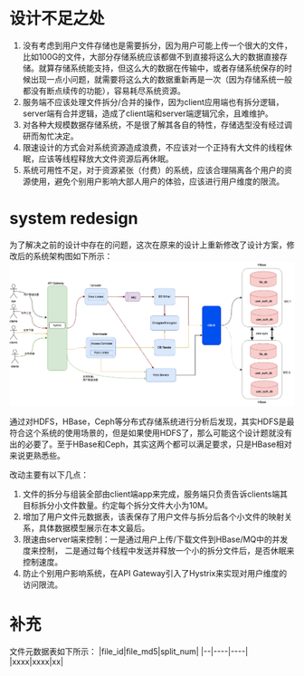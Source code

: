 # 设计不足之处
1. 没有考虑到用户文件存储也是需要拆分，因为用户可能上传一个很大的文件，比如100G的文件，大部分存储系统应该都做不到直接将这么大的数据直接存储。就算存储系统能支持，但这么大的数据在传输中，或者存储系统保存的时候出现一点小问题，就需要将这么大的数据重新再是一次（因为存储系统一般都没有断点续传的功能），容易耗尽系统资源。
2. 服务端不应该处理文件拆分/合并的操作，因为client应用端也有拆分逻辑，server端有合并逻辑，造成了client端和server端逻辑冗余，且难维护。
3. 对各种大规模数据存储系统，不是很了解其各自的特性，存储选型没有经过调研而匆忙决定。
4. 限速设计的方式会对系统资源造成浪费，不应该对一个正持有大文件的线程休眠，应该等线程释放大文件资源后再休眠。
5. 系统可用性不足，对于资源紧张（付费）的系统，应该合理隔离各个用户的资源使用，避免个别用户影响大部人用户的体验，应该进行用户维度的限流。

# system redesign
为了解决之前的设计中存在的问题，这次在原来的设计上重新修改了设计方案，修改后的系统架构图如下所示：
![Resilience](./../pictures/network_storage/redesign.drawio.png)

通过对HDFS，HBase，Ceph等分布式存储系统进行分析后发现，其实HDFS是最符合这个系统的使用场景的，但是如果使用HDFS了，那么可能这个设计题就没有出的必要了。至于HBase和Ceph，其实这两个都可以满足要求，只是HBase相对来说更熟悉些。


改动主要有以下几点：
1. 文件的拆分与组装全部由client端app来完成，服务端只负责告诉clients端其目标拆分小文件数量。约定每个拆分文件大小为10M。
2. 增加了用户文件元数据表，该表保存了用户文件与拆分后各个小文件的映射关系，具体数据模型展示在本文最后。
3. 限速由server端来控制：一是通过用户上传/下载文件到HBase/MQ中的并发度来控制， 二是通过每个线程中发送并释放一个小的拆分文件后，是否休眠来控制速度。
4. 防止个别用户影响系统，在API Gateway引入了Hystrix来实现对用户维度的访问限流。



# 补充
文件元数据表如下所示：
|file_id|file_md5|split_num|
|--|----|----|
|xxxx|xxxx|xx|


